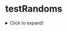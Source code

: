 # testRandoms

<details>
  <summary>Click to expand!</summary>
  
  ## Heading
  1. A numbered
  2. list
     * With some
     * Sub bullets
</details>
